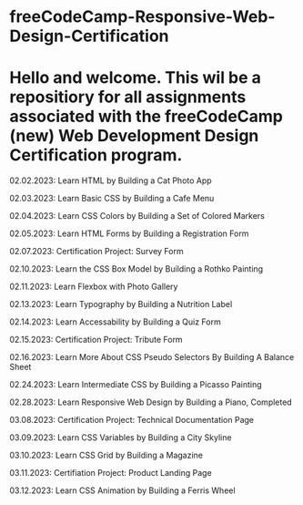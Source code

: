 # freeCodeCamp-Responsive-Web-Design-Certification

<h1>Hello and welcome.  This wil be a repositiory for all assignments associated with the freeCodeCamp (new) Web Development Design Certification program.</h1>

<p>02.02.2023: Learn HTML by Building a Cat Photo App</p>
<p>02.03.2023: Learn Basic CSS by Building a Cafe Menu</p>
<p>02.04.2023: Learn CSS Colors by Building a Set of Colored Markers</p>
<p>02.05.2023: Learn HTML Forms by Building a Registration Form</p>
<p>02.07.2023: Certification Project: Survey Form</p>

<p>02.10.2023: Learn the CSS Box Model by Building a Rothko Painting
<p>02.11.2023: Learn Flexbox with Photo Gallery</p>
<p>02.13.2023: Learn Typography by Building a Nutrition Label</p>
<p>02.14.2023: Learn Accessability by Building a Quiz Form</p>
<p>02.15.2023: Certification Project: Tribute Form</p>

<p>02.16.2023: Learn More About CSS Pseudo Selectors By Building A Balance Sheet
<p>02.24.2023: Learn Intermediate CSS by Building a Picasso Painting</p>
<p>02.28.2023: Learn Responsive Web Design by Building a Piano, Completed</p>
<p>03.08.2023: Certification Project: Technical Documentation Page</p>

<p>03.09.2023: Learn CSS Variables by Building a City Skyline</p>
<p>03.10.2023: Learn CSS Grid by Building a Magazine</p>
<p>03.11.2023: Certifiation Project: Product Landing Page</p>

<p>03.12.2023: Learn CSS Animation by Building a Ferris Wheel</p>

